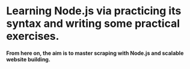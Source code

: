# Learning Node.js via practicing its syntax and writing some practical exercises.
#### From here on, the aim is to master scraping with Node.js and scalable website building.